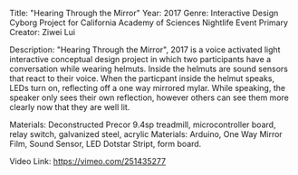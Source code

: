 Title: "Hearing Through the Mirror" 
Year: 2017 
Genre: Interactive Design Cyborg Project for California Academy of Sciences Nightlife Event 
Primary Creator: Ziwei Lui

Description: "Hearing Through the Mirror", 2017 is a voice activated light interactive conceptual design project in which two participants have a conversation while wearing helmuts. Inside the helmuts are sound sensors that react to their voice. When the particpant inside the helmut speaks, LEDs turn on, reflecting off a one way mirrored mylar. While speaking, the speaker only sees their own reflection, however others can see them more clearly now that they are well lit.  

Materials: Deconstructed Precor 9.4sp treadmill, microcontroller board, relay switch, galvanized steel, acrylic
Materials: Arduino, One Way Mirror Film, Sound Sensor, LED Dotstar Stript, form board.

Video Link: https://vimeo.com/251435277
